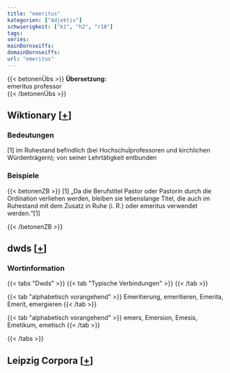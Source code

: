 ```yaml
---
title: "emeritus"
kategorien: ["Adjektiv"]
schwierigkeit: ["k1", "h2", "r18"]
tags:
series:
mainDornseiffs:
domainDornseiffs:
url: "emeritus"
---
```


{{< betonenÜbs >}}
**Übersetzung:**  
emeritus professor  
{{< /betonenÜbs >}}

## Wiktionary [[+](https://de.wiktionary.org/wiki/emeritus)]

### Bedeutungen
[1] im Ruhestand befindlich (bei Hochschulprofessoren und kirchlichen Würdenträgern); von seiner Lehrtätigkeit entbunden  

### Beispiele
{{< betonenZB >}}
[1] „Da die Berufstitel Pastor oder Pastorin durch die Ordination verliehen werden, bleiben sie lebenslange Titel, die auch im Ruhestand mit dem Zusatz in Ruhe (i. R.) oder emeritus verwendet werden.“[1]  

{{< /betonenZB >}}


## dwds [[+](https://www.dwds.de/wb/emeritus)]

### Wortinformation
{{< tabs "Dwds" >}}
{{< tab "Typische Verbindungen" >}}
{{< /tab >}}

{{< tab "alphabetisch vorangehend" >}}
Emeritierung, emeritieren, Emerita, Emerit, emergieren
{{< /tab >}}

{{< tab "alphabetisch vorangehend" >}}
emers, Emersion, Emesis, Emetikum, emetisch
{{< /tab >}}

{{< /tabs >}}

## Leipzig Corpora [[+](https://corpora.uni-leipzig.de/en/res?word=emeritus&corpusId=deu_newscrawl-public_2018)]

